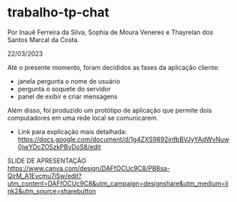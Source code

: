 # trabalho-tp-chat

Por Inauê Ferreira da Silva,
Sophia de Moura Veneres e
Thayrelan dos Santos Marcal 
da Costa.

22/03/2023

Até o presente momento,
foram decididos as fases da aplicação
cliente:

- janela pergunta o nome de usuário
- pergunta o soquete do servidor
- panel de exibir e criar mensagens

Além disso, foi produzido um
protótipo de aplicação que permite
dois computadores em uma rede local
se comunicarem.

- Link para explicação mais detalhada: https://docs.google.com/document/d/1g4ZXS9892infbBVJyYAdWvNuw0jwYDcZO5zkPBvDoS8/edit

SLIDE DE APRESENTAÇÃO
https://www.canva.com/design/DAFfOCUc9C8/PB8sa-QjrM_A1Evcmu7iSw/edit?utm_content=DAFfOCUc9C8&utm_campaign=designshare&utm_medium=link2&utm_source=sharebutton
